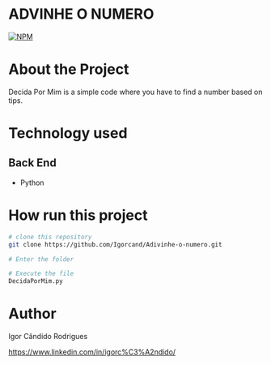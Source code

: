 # ADVINHE O NUMERO
[![NPM](https://img.shields.io/npm/l/react)](https://github.com/Igorcand/Adivinhe-o-numero/blob/master/LICENSE) 

# About the Project
Decida Por Mim is a simple code where you have to find a number based on tips.
# Technology used

## Back End
- Python

# How run this project

```bash
# clone this repository
git clone https://github.com/Igorcand/Adivinhe-o-numero.git

# Enter the folder 

# Execute the file 
DecidaPorMim.py
```


# Author

Igor Cândido Rodrigues

https://www.linkedin.com/in/igorc%C3%A2ndido/

